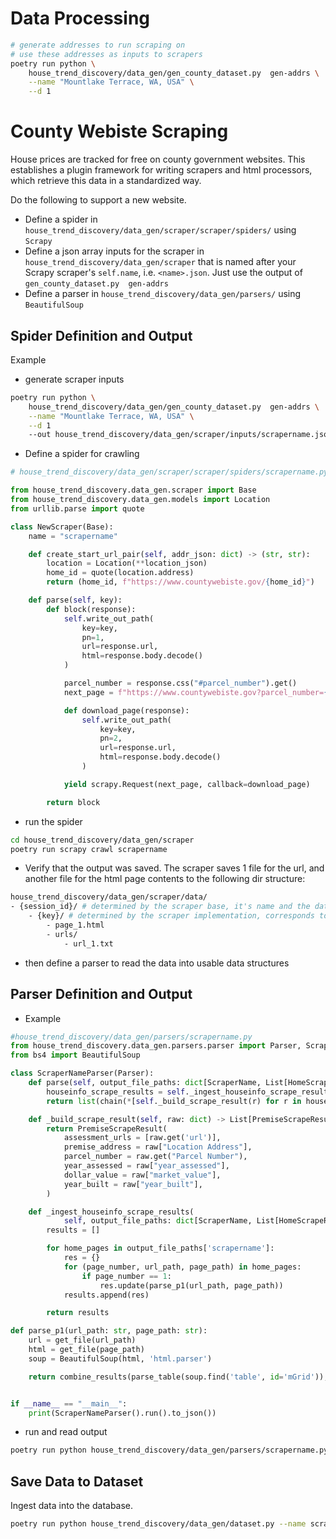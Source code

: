 # Data Processing
```sh
# generate addresses to run scraping on
# use these addresses as inputs to scrapers
poetry run python \
    house_trend_discovery/data_gen/gen_county_dataset.py  gen-addrs \
    --name "Mountlake Terrace, WA, USA" \
    --d 1
```

# County Webiste Scraping

House prices are tracked for free on county government websites. This establishes a plugin framework for writing scrapers
and html processors, which retrieve this data in a standardized way.

Do the following to support a new website.

- Define a spider in `house_trend_discovery/data_gen/scraper/scraper/spiders/` using `Scrapy`
- Define a json array inputs for the scraper in `house_trend_discovery/data_gen/scraper` that is named after your Scrapy scraper's `self.name`, i.e. `<name>.json`. Just use the output of `gen_county_dataset.py  gen-addrs`
- Define a parser in `house_trend_discovery/data_gen/parsers/` using `BeautifulSoup`

## Spider Definition and Output

Example

- generate scraper inputs
```sh
poetry run python \
    house_trend_discovery/data_gen/gen_county_dataset.py  gen-addrs \
    --name "Mountlake Terrace, WA, USA" \
    --d 1
    --out house_trend_discovery/data_gen/scraper/inputs/scrapername.json
```

- Define a spider for crawling
```python
# house_trend_discovery/data_gen/scraper/scraper/spiders/scrapername.py

from house_trend_discovery.data_gen.scraper import Base
from house_trend_discovery.data_gen.models import Location
from urllib.parse import quote

class NewScraper(Base):
    name = "scrapername"

    def create_start_url_pair(self, addr_json: dict) -> (str, str):
        location = Location(**location_json)
        home_id = quote(location.address)
        return (home_id, f"https://www.countywebiste.gov/{home_id}")

    def parse(self, key):
        def block(response):
            self.write_out_path(
                key=key,
                pn=1,
                url=response.url,
                html=response.body.decode()
            )

            parcel_number = response.css("#parcel_number").get()
            next_page = f"https://www.countywebiste.gov?parcel_number={parcel_number}"

            def download_page(response):
                self.write_out_path(
                    key=key,
                    pn=2,
                    url=response.url,
                    html=response.body.decode()
                )

            yield scrapy.Request(next_page, callback=download_page)

        return block
```

- run the spider
```sh
cd house_trend_discovery/data_gen/scraper
poetry run scrapy crawl scrapername
```

- Verify that the output was saved. The scraper saves 1 file for the url, and another file for the html page contents to the following dir structure:
```sh
house_trend_discovery/data_gen/scraper/data/
- {session_id}/ # determined by the scraper base, it's name and the date
    - {key}/ # determined by the scraper implementation, corresponds to an individual house
        - page_1.html
        - urls/
            - url_1.txt
```

- then define a parser to read the data into usable data structures

## Parser Definition and Output

- Example
```python
#house_trend_discovery/data_gen/parsers/scrapername.py
from house_trend_discovery.data_gen.parsers.parser import Parser, ScraperName, HomeScrapeResults
from bs4 import BeautifulSoup

class ScraperNameParser(Parser):
    def parse(self, output_file_paths: dict[ScraperName, List[HomeScrapeResults]]) -> List[PremiseScrapeResult]:
        houseinfo_scrape_results = self._ingest_houseinfo_scrape_results(output_file_paths)
        return list(chain(*[self._build_scrape_result(r) for r in houseinfo_scrape_results]))

    def _build_scrape_result(self, raw: dict) -> List[PremiseScrapeResult]:
        return PremiseScrapeResult(
            assessment_urls = [raw.get('url')],
            premise_address = raw["Location Address"],
            parcel_number = raw.get("Parcel Number"),
            year_assessed = raw["year_assessed"],
            dollar_value = raw["market_value"],
            year_built = raw["year_built"],
        )

    def _ingest_houseinfo_scrape_results(
            self, output_file_paths: dict[ScraperName, List[HomeScrapeResults]]) -> List[dict]:
        results = []

        for home_pages in output_file_paths['scrapername']:
            res = {}
            for (page_number, url_path, page_path) in home_pages:
                if page_number == 1:
                    res.update(parse_p1(url_path, page_path))
            results.append(res)

        return results

def parse_p1(url_path: str, page_path: str):
    url = get_file(url_path)
    html = get_file(page_path)
    soup = BeautifulSoup(html, 'html.parser')

    return combine_results(parse_table(soup.find('table', id='mGrid')), {'url':url})


if __name__ == "__main__":
    print(ScraperNameParser().run().to_json())
```

- run and read output
```sh
poetry run python house_trend_discovery/data_gen/parsers/scrapername.py | jq
```

## Save Data to Dataset

Ingest data into the database.
```sh
poetry run python house_trend_discovery/data_gen/dataset.py --name scrapername
```
